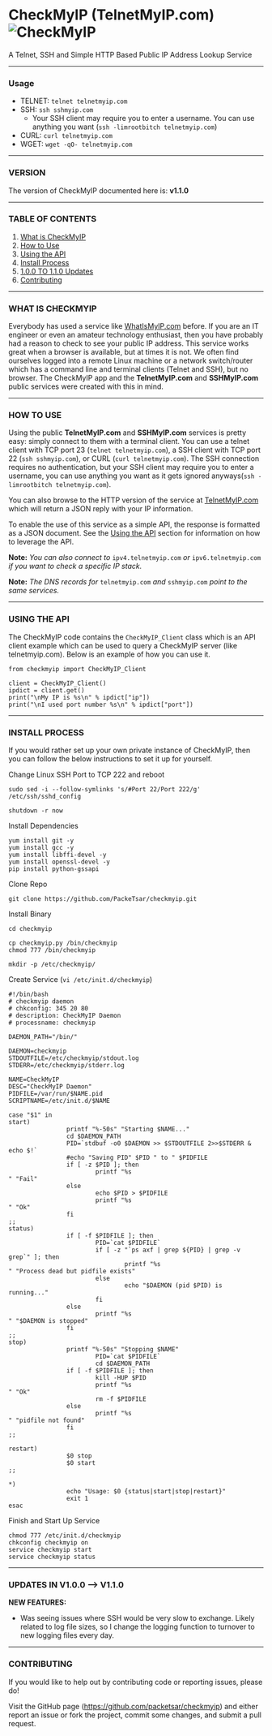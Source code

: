 # CheckMyIP (TelnetMyIP.com) ![CheckMyIP][logo]
A Telnet, SSH and Simple HTTP Based Public IP Address Lookup Service


-----------------------------------------
### Usage
- TELNET: `telnet telnetmyip.com`
- SSH: `ssh sshmyip.com`
	- Your SSH client may require you to enter a username. You can use anything you want (`ssh -limrootbitch telnetmyip.com`)
- CURL: `curl telnetmyip.com`
- WGET: `wget -qO- telnetmyip.com`

-----------------------------------------
###   VERSION   ###
The version of CheckMyIP documented here is: **v1.1.0**

-----------------------------------------
###   TABLE OF CONTENTS   ###
1. [What is CheckMyIP](#what-is-checkmyip)
2. [How to Use](#how-to-use)
3. [Using the API](#using-the-api)
4. [Install Process](#install-process)
5. [1.0.0 TO 1.1.0 Updates](#updates-in-v100----v110)
6. [Contributing](#contributing)


-----------------------------------------
###   WHAT IS CHECKMYIP   ###
Everybody has used a service like [WhatIsMyIP.com](https://www.whatismyip.com/) before. If you are an IT engineer or even an amateur technology enthusiast, then you have probably had a reason to check to see your public IP address. This service works great when a browser is available, but at times it is not. We often find ourselves logged into a remote Linux machine or a network switch/router which has a command line and terminal clients (Telnet and SSH), but no browser. The CheckMyIP app and the **TelnetMyIP.com** and **SSHMyIP.com** public services were created with this in mind.


-----------------------------------------
###   HOW TO USE   ###
Using the public **TelnetMyIP.com** and **SSHMyIP.com** services is pretty easy: simply connect to them with a terminal client. You can use a telnet client with TCP port 23 (`telnet telnetmyip.com`), a SSH client with TCP port 22 (`ssh sshmyip.com`), or CURL (`curl telnetmyip.com`). The SSH connection requires no authentication, but your SSH client may require you to enter a username, you can use anything you want as it gets ignored anyways(`ssh -limrootbitch telnetmyip.com`).

You can also browse to the HTTP version of the service at [TelnetMyIP.com](http://telnetmyip.com/) which will return a JSON reply with your IP information.

To enable the use of this service as a simple API, the response is formatted as a JSON document. See the [Using the API](#using-the-api) section for information on how to leverage the API.

**Note:** _You can also connect to_ `ipv4.telnetmyip.com` _or_ `ipv6.telnetmyip.com` _if you want to check a specific IP stack._

**Note:** _The DNS records for_ `telnetmyip.com` _and_ `sshmyip.com` _point to the same services._


-----------------------------------------
###   USING THE API   ###
The CheckMyIP code contains the `CheckMyIP_Client` class which is an API client example which can be used to query a CheckMyIP server (like telnetmyip.com). Below is an example of how you can use it.

```
from checkmyip import CheckMyIP_Client

client = CheckMyIP_Client()
ipdict = client.get()
print("\nMy IP is %s\n" % ipdict["ip"])
print("\nI used port number %s\n" % ipdict["port"])
```


-----------------------------------------
###   INSTALL PROCESS   ###
If you would rather set up your own private instance of CheckMyIP, then you can follow the below instructions to set it up for yourself.

Change Linux SSH Port to TCP 222 and reboot
```
sudo sed -i --follow-symlinks 's/#Port 22/Port 222/g' /etc/ssh/sshd_config

shutdown -r now
```

Install Dependencies
```
yum install git -y
yum install gcc -y
yum install libffi-devel -y
yum install openssl-devel -y
pip install python-gssapi
```

Clone Repo
```
git clone https://github.com/PackeTsar/checkmyip.git
```

Install Binary
```
cd checkmyip

cp checkmyip.py /bin/checkmyip
chmod 777 /bin/checkmyip

mkdir -p /etc/checkmyip/
```

Create Service (`vi /etc/init.d/checkmyip`)
```
#!/bin/bash
# checkmyip daemon
# chkconfig: 345 20 80
# description: CheckMyIP Daemon
# processname: checkmyip

DAEMON_PATH="/bin/"

DAEMON=checkmyip
STDOUTFILE=/etc/checkmyip/stdout.log
STDERR=/etc/checkmyip/stderr.log

NAME=CheckMyIP
DESC="CheckMyIP Daemon"
PIDFILE=/var/run/$NAME.pid
SCRIPTNAME=/etc/init.d/$NAME

case "$1" in
start)
				printf "%-50s" "Starting $NAME..."
				cd $DAEMON_PATH
				PID=`stdbuf -o0 $DAEMON >> $STDOUTFILE 2>>$STDERR & echo $!`
				#echo "Saving PID" $PID " to " $PIDFILE
				if [ -z $PID ]; then
						printf "%s
" "Fail"
				else
						echo $PID > $PIDFILE
						printf "%s
" "Ok"
				fi
;;
status)
				if [ -f $PIDFILE ]; then
						PID=`cat $PIDFILE`
						if [ -z "`ps axf | grep ${PID} | grep -v grep`" ]; then
								printf "%s
" "Process dead but pidfile exists"
						else
								echo "$DAEMON (pid $PID) is running..."
						fi
				else
						printf "%s
" "$DAEMON is stopped"
				fi
;;
stop)
				printf "%-50s" "Stopping $NAME"
						PID=`cat $PIDFILE`
						cd $DAEMON_PATH
				if [ -f $PIDFILE ]; then
						kill -HUP $PID
						printf "%s
" "Ok"
						rm -f $PIDFILE
				else
						printf "%s
" "pidfile not found"
				fi
;;

restart)
				$0 stop
				$0 start
;;

*)
				echo "Usage: $0 {status|start|stop|restart}"
				exit 1
esac
```



Finish and Start Up Service
```
chmod 777 /etc/init.d/checkmyip
chkconfig checkmyip on
service checkmyip start
service checkmyip status
```


-----------------------------------------
###   UPDATES IN V1.0.0 --> V1.1.0   ###

**NEW FEATURES:**
- Was seeing issues where SSH would be very slow to exchange. Likely related to log file sizes, so I change the logging function to turnover to new logging files every day.



-----------------------------------------
###   CONTRIBUTING   ###
If you would like to help out by contributing code or reporting issues, please do!

Visit the GitHub page (https://github.com/packetsar/checkmyip) and either report an issue or fork the project, commit some changes, and submit a pull request.

[twitter-logo]: http://www.packetsar.com/wp-content/uploads/twitter-logo-35.png
[twitter]: https://twitter.com/TelnetMyIP
[logo]: http://www.packetsar.com/wp-content/uploads/checkmyip_icon-100.gif
[whatismyip]: https://www.whatismyip.com/
